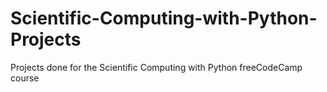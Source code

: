 # Scientific-Computing-with-Python-Projects
Projects done for the Scientific Computing with Python freeCodeCamp course
